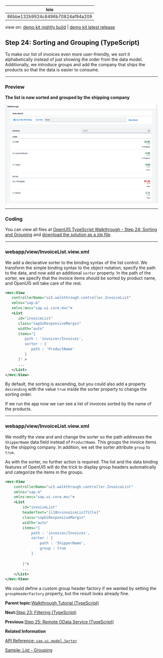 <!-- loio86bbe132b9924c8496b70824af94a209 -->

| loio |
| -----|
| 86bbe132b9924c8496b70824af94a209 |

<div id="loio">

view on: [demo kit nightly build](https://sdk.openui5.org/nightly/#/topic/86bbe132b9924c8496b70824af94a209) | [demo kit latest release](https://sdk.openui5.org/topic/86bbe132b9924c8496b70824af94a209)</div>

## Step 24: Sorting and Grouping \(TypeScript\)

To make our list of invoices even more user-friendly, we sort it alphabetically instead of just showing the order from the data model. Additionally, we introduce groups and add the company that ships the products so that the data is easier to consume.

***

### Preview

  
  
**The list is now sorted and grouped by the shipping company**

![A list of invoices is displayed](images/loio33f71b44bb644d1fa2a0ab14f1fcc02a_LowRes.png "The list is now sorted and grouped by the shipping company")

***

<a name="loio86bbe132b9924c8496b70824af94a209__section_sxl_41l_syb"/>

### Coding

You can view all files at [OpenUI5 TypeScript Walkthrough - Step 24: Sorting and Grouping](https://github.com/sap-samples/ui5-typescript-walkthrough/tree/main/steps/24) and [download the solution as a zip file](https://sap-samples.github.io/ui5-typescript-walkthrough/ui5-typescript-walkthrough-step-24.zip).

***

<a name="loio86bbe132b9924c8496b70824af94a209__section_txl_41l_syb"/>

### webapp/view/InvoiceList.view.xml

We add a declarative sorter to the binding syntax of the list control. We transform the simple binding syntax to the object notation, specify the path to the data, and now add an additional `sorter` property. In the path of the sorter, we specify that the invoice items should be sorted by product name, and OpenUI5 will take care of the rest.

```xml
<mvc:View
   controllerName="ui5.walkthrough.controller.InvoiceList"
   xmlns="sap.m"
   xmlns:mvc="sap.ui.core.mvc">
   <List
      id="invoiceList"
      class="sapUiResponsiveMargin"
      width="auto"
      items="{
         path : 'invoice>/Invoices',
         sorter : {
            path : 'ProductName' 
         }
      }" >
      ...
   </List>
</mvc:View>
```

By default, the sorting is ascending, but you could also add a property `descending` with the value `true` inside the sorter property to change the sorting order.

If we run the app now we can see a list of invoices sorted by the name of the products.

***

### webapp/view/InvoiceList.view.xml

We modify the view and and change the sorter so the path addresses the `ShipperName` data field instead of `ProductName`. This groups the invoice items by the shipping company. In addition, we set the sorter attribute `group` to `true`.

As with the sorter, no further action is required. The list and the data binding features of OpenUI5 will do the trick to display group headers automatically and categorize the items in the groups.

```xml
<mvc:View
    controllerName="ui5.walkthrough.controller.InvoiceList"
    xmlns="sap.m"
    xmlns:mvc="sap.ui.core.mvc">
    <List
        id="invoiceList"
        headerText="{i18n>invoiceListTitle}"
        class="sapUiResponsiveMargin"
        width="auto"
        items="{
            path : 'invoice>/Invoices',
            sorter : {
                path : 'ShipperName',
                group : true
            }

        }">
        ...
    </List>
</mvc:View>
```

We could define a custom group header factory if we wanted by setting the `groupHeaderFactory` property, but the result looks already fine.

**Parent topic:**[Walkthrough Tutorial \(TypeScript\)](Walkthrough_Tutorial_TypeScript_dad1905.md "In this tutorial we'll introduce you to all major development paradigms of OpenUI5. We'll demonstrate the use of TypeScript with OpenUI5 and highlight the specific characteristics of this approach.")

**Next:**[Step 23: Filtering \(TypeScript\)](Step_23_Filtering_TypeScript_7f02e9d.md "In this step, we add a search field for our product list and define a filter that represents the search term. When searching, the list is automatically updated to show only the items that match the search term.")

**Previous:**[Step 25: Remote OData Service \(TypeScript\)](Step_25_Remote_OData_Service_TypeScript_b68d321.md "So far we have worked with local JSON data, but now we will access a real OData service to visualize remote data.")

**Related Information**  


[API Reference: `sap.ui.model.Sorter`](https://sdk.openui5.org/api/sap.ui.model.Sorter)

[Sample: List - Grouping](https://sdk.openui5.org/entity/sap.m.List/sample/sap.m.sample.ListGrouping)

